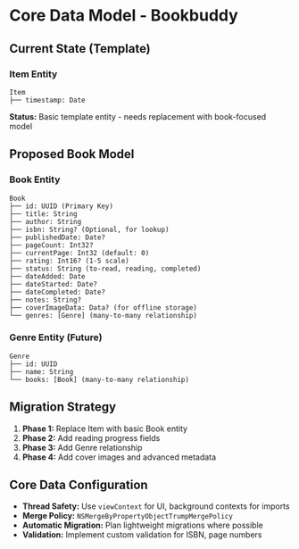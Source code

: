 # Core Data Model - Bookbuddy

## Current State (Template)

### Item Entity
```
Item
├── timestamp: Date
```

**Status:** Basic template entity - needs replacement with book-focused model

## Proposed Book Model

### Book Entity
```
Book
├── id: UUID (Primary Key)
├── title: String
├── author: String
├── isbn: String? (Optional, for lookup)
├── publishedDate: Date?
├── pageCount: Int32?
├── currentPage: Int32 (default: 0)
├── rating: Int16? (1-5 scale)
├── status: String (to-read, reading, completed)
├── dateAdded: Date
├── dateStarted: Date?
├── dateCompleted: Date?
├── notes: String?
├── coverImageData: Data? (for offline storage)
└── genres: [Genre] (many-to-many relationship)
```

### Genre Entity (Future)
```
Genre
├── id: UUID
├── name: String
└── books: [Book] (many-to-many relationship)
```

## Migration Strategy

1. **Phase 1:** Replace Item with basic Book entity
2. **Phase 2:** Add reading progress fields
3. **Phase 3:** Add Genre relationship
4. **Phase 4:** Add cover images and advanced metadata

## Core Data Configuration

- **Thread Safety:** Use `viewContext` for UI, background contexts for imports
- **Merge Policy:** `NSMergeByPropertyObjectTrumpMergePolicy`
- **Automatic Migration:** Plan lightweight migrations where possible
- **Validation:** Implement custom validation for ISBN, page numbers